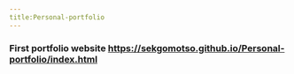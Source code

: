 ```yaml
---
title:Personal-portfolio
---
```


### First portfolio website  https://sekgomotso.github.io/Personal-portfolio/index.html
